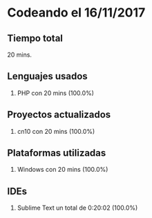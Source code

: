 # Codeando el 16/11/2017

## Tiempo total
20 mins.

## Lenguajes usados
1. PHP con 20 mins (100.0%)

## Proyectos actualizados
1. cn10 con 20 mins (100.0%)

## Plataformas utilizadas
1. Windows con 20 mins (100.0%)

## IDEs
1. Sublime Text un total de 0:20:02 (100.0%)

